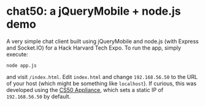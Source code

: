 chat50: a jQueryMobile + node.js demo
===

A very simple chat client built using jQueryMobile and node.js (with Express and Socket.IO) for a Hack Harvard Tech Expo. To run the app, simply execute:

    node app.js

and visit `/index.html`. Edit `index.html` and change `192.168.56.50` to the URL of your host (which might be something like `localhost`). If curious, this was developed using the [CS50 Appliance](https://manual.cs50.net/Appliance), which sets a static IP of `192.168.56.50` by default.
